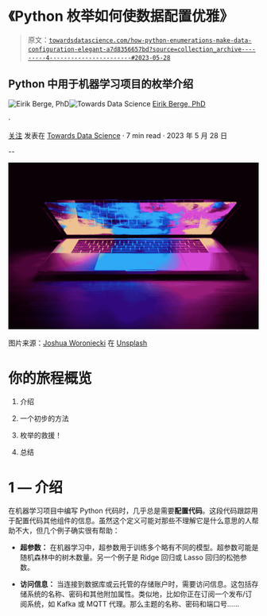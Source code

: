 # 《Python 枚举如何使数据配置优雅》

> 原文：[`towardsdatascience.com/how-python-enumerations-make-data-configuration-elegant-a7d8356657bd?source=collection_archive---------4-----------------------#2023-05-28`](https://towardsdatascience.com/how-python-enumerations-make-data-configuration-elegant-a7d8356657bd?source=collection_archive---------4-----------------------#2023-05-28)

## Python 中用于机器学习项目的枚举介绍

[](https://medium.com/@ebbeberge?source=post_page-----a7d8356657bd--------------------------------)![Eirik Berge, PhD](https://medium.com/@ebbeberge?source=post_page-----a7d8356657bd--------------------------------)[](https://towardsdatascience.com/?source=post_page-----a7d8356657bd--------------------------------)![Towards Data Science](https://towardsdatascience.com/?source=post_page-----a7d8356657bd--------------------------------) [Eirik Berge, PhD](https://medium.com/@ebbeberge?source=post_page-----a7d8356657bd--------------------------------)

·

[关注](https://medium.com/m/signin?actionUrl=https%3A%2F%2Fmedium.com%2F_%2Fsubscribe%2Fuser%2F7722f981eb&operation=register&redirect=https%3A%2F%2Ftowardsdatascience.com%2Fhow-python-enumerations-make-data-configuration-elegant-a7d8356657bd&user=Eirik+Berge%2C+PhD&userId=7722f981eb&source=post_page-7722f981eb----a7d8356657bd---------------------post_header-----------) 发表在 [Towards Data Science](https://towardsdatascience.com/?source=post_page-----a7d8356657bd--------------------------------) · 7 min read · 2023 年 5 月 28 日 [](https://medium.com/m/signin?actionUrl=https%3A%2F%2Fmedium.com%2F_%2Fvote%2Ftowards-data-science%2Fa7d8356657bd&operation=register&redirect=https%3A%2F%2Ftowardsdatascience.com%2Fhow-python-enumerations-make-data-configuration-elegant-a7d8356657bd&user=Eirik+Berge%2C+PhD&userId=7722f981eb&source=-----a7d8356657bd---------------------clap_footer-----------)

--

[](https://medium.com/m/signin?actionUrl=https%3A%2F%2Fmedium.com%2F_%2Fbookmark%2Fp%2Fa7d8356657bd&operation=register&redirect=https%3A%2F%2Ftowardsdatascience.com%2Fhow-python-enumerations-make-data-configuration-elegant-a7d8356657bd&source=-----a7d8356657bd---------------------bookmark_footer-----------)![](img/f50c10b5f705134f0d6b76ef93de6254.png)

图片来源：[Joshua Woroniecki](https://unsplash.com/@joshua_j_woroniecki?utm_source=medium&utm_medium=referral) 在 [Unsplash](https://unsplash.com/?utm_source=medium&utm_medium=referral)

# 你的旅程概览

1.  介绍

1.  一个初步的方法

1.  枚举的救援！

1.  总结

# 1 — 介绍

在机器学习项目中编写 Python 代码时，几乎总是需要**配置代码**。这段代码跟踪用于配置代码其他组件的信息。虽然这个定义可能对那些不理解它是什么意思的人帮助不大，但几个例子确实很有帮助：

+   **超参数：** 在机器学习中，超参数用于训练多个略有不同的模型。超参数可能是随机森林中的树木数量。另一个例子是 Ridge 回归或 Lasso 回归的松弛参数。

+   **访问信息：** 当连接到数据库或云托管的存储账户时，需要访问信息。这包括存储系统的名称、密码和其他附加属性。类似地，比如你正在订阅一个发布/订阅系统，如 Kafka 或 MQTT 代理。那么主题的名称、密码和端口号……
